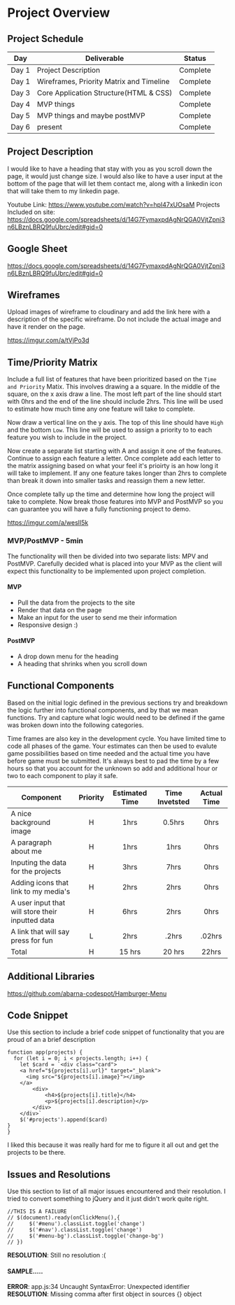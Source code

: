 # Project Overview

## Project Schedule

|  Day | Deliverable | Status
|---|---| ---|
|Day 1| Project Description| Complete
|Day 1| Wireframes, Priority Matrix and Timeline  | Complete
|Day 3| Core Application Structure(HTML & CSS) | Complete
|Day 4| MVP things| Complete
|Day 5| MVP things and maybe postMVP | Complete
|Day 6| present| Complete


## Project Description

I would like to have a heading that stay with you as you scroll down the page, it would just change size. I would also like to have a user input at the bottom of the page that will let them contact me, along with a linkedin icon that will take them to my linkedin page. 

Youtube Link: https://www.youtube.com/watch?v=hpI47xUOsaM
Projects Included on site: https://docs.google.com/spreadsheets/d/14G7FymaxpdAgNrQGA0VjtZpni3n6LBznLBRQ9fuUbrc/edit#gid=0

## Google Sheet

https://docs.google.com/spreadsheets/d/14G7FymaxpdAgNrQGA0VjtZpni3n6LBznLBRQ9fuUbrc/edit#gid=0

## Wireframes

Upload images of wireframe to cloudinary and add the link here with a description of the specific wireframe. Do not include the actual image and have it render on the page.  

https://imgur.com/a/tVjPo3d

## Time/Priority Matrix 

Include a full list of features that have been prioritized based on the `Time and Priority` Matix.  This involves drawing a a square.  In the middle of the square, on the x axis draw a line.  The most left part of the line should start with 0hrs and the end of the line should include 2hrs.  This line will be used to estimate how much time any one feature will take to complete. 

Now draw a vertical line on the y axis.  The top of this line should have `High` and the bottom `Low`.  This line will be used to assign a priority to to each feature you wish to include in the project.  

Now create a separate list starting with A and assign it one of the features.  Continue to assign each feature a letter.  Once complete add each letter to the matrix assigning based on what your feel it's prioirty is an how long it will take to implement. If any one feature takes longer than 2hrs to complete than break it down into smaller tasks and reassign them a new letter. 

Once complete tally up the time and determine how long the project will take to complete. Now break those features into MVP and PostMVP so you can guarantee you will have a fully functioning project to demo. 

https://imgur.com/a/weslI5k

### MVP/PostMVP - 5min

The functionality will then be divided into two separate lists: MPV and PostMVP.  Carefully decided what is placed into your MVP as the client will expect this functionality to be implemented upon project completion.  

#### MVP

- Pull the data from the projects to the site
- Render that data on the page
- Make an input for the user to send me their information
- Responsive design :)

#### PostMVP 

- A drop down menu for the heading
- A heading that shrinks when you scroll down

## Functional Components

Based on the initial logic defined in the previous sections try and breakdown the logic further into functional components, and by that we mean functions.  Try and capture what logic would need to be defined if the game was broken down into the following categories.

Time frames are also key in the development cycle.  You have limited time to code all phases of the game.  Your estimates can then be used to evalute game possibilities based on time needed and the actual time you have before game must be submitted. It's always best to pad the time by a few hours so that you account for the unknown so add and additional hour or two to each component to play it safe.

| Component | Priority | Estimated Time | Time Invetsted | Actual Time |
| --- | :---: |  :---: | :---: | :---: |
| A nice background image | H | 1hrs | 0.5hrs | 0hrs |
| A paragraph about me | H | 1hrs| 1hrs | 0hrs |
| Inputing the data for the projects | H | 3hrs| 7hrs | 0hrs |
| Adding icons that link to my media's | H | 2hrs| 2hrs | 0hrs |
| A user input that will store their inputted data | H | 6hrs| 2hrs | 0hrs |
| A link that will say press for fun | L | 2hrs| .2hrs | .02hrs |
| Total | H | 15 hrs| 20 hrs | 22hrs |

## Additional Libraries
https://github.com/abarna-codespot/Hamburger-Menu
## Code Snippet

Use this section to include a brief code snippet of functionality that you are proud of an a brief description

```
function app(projects) {
  for (let i = 0; i < projects.length; i++) {
    let $card = `<div class="card">
    <a href="${projects[i].url}" target="_blank">  
      <img src="${projects[i].image}"></img>
    </a>    
        <div>
            <h4>${projects[i].title}</h4>
            <p>${projects[i].description}</p>
        </div>
    </div>`
    $('#projects').append($card)
}
}
```
I liked this because it was really hard for me to figure it all out and get the projects to be there.

## Issues and Resolutions
 Use this section to list of all major issues encountered and their resolution.
I tried to convert something to jQuery and it just didn't work quite right.
 ```
//THIS IS A FAILURE
// $(document).ready(onClickMenu(),{
//     $('#menu').classList.toggle('change')
//     $('#nav').classList.toggle('change')
//     $('#menu-bg').classList.toggle('change-bg')
// })
 ```
 **RESOLUTION**: Still no resolution :(

#### SAMPLE.....
**ERROR**: app.js:34 Uncaught SyntaxError: Unexpected identifier                                
**RESOLUTION**: Missing comma after first object in sources {} object
